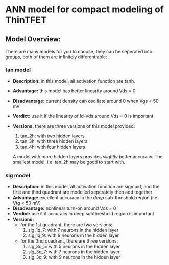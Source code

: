 # ANN model for compact modeling of ThinTFET

## Model Overview:

There are many models for you to choose, they can be seperated into
groups, both of them are infinitely differentiable:

### tan model
* **Description:** in this model, all activation function are tanh.
* **Advantage:** this model has better linearity around Vds = 0
* **Disadvantage:** current density can oscillate around 0 when Vgs < 50 mV
* **Verdict:** use it if the linearity of Id-Vds around Vds = 0 is important
* **Versions:** there are three versions of this model provided:
  1. tan_2h: with two hidden layers
  2. tan_3h: with three hidden layers
  3. tan_4h: with four hidden layers
    
    A model with more hidden layers provides _slightly_ better accuracy. 
	The smallest model, i.e. tan_2h may be good to start with. 

### sig model
* **Description:** in this model, all activation function are sigmoid, and the first and third quadrant are modelled seperately then add together
* **Advantage:** excellent accuracy in the _deep_ sub-threshold region (i.e. Vtg < 50 mV)
* **Disadvantage:** nonlinear turn-on around Vds = 0
* **Verdict:** use it if accuracy in deep subthreshold region is important
* **Versions:** 
   - for the 1st quadrant, there are two versions:
        1. sig_1q_7: with 7 neurons in the hidden layer
        2. sig_1q_9: with 9 neurons in the hidden layer
   - for the 3nd quadrant, there are three versions:
   		1. sig_3q_5: with 5 neurons in the hidden layer
 		2. sig_3q_7: with 7 neurons in the hidden layer
		3. sig_3q_9: with 9 neurons in the hidden layer


